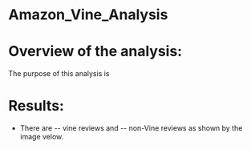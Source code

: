 # Amazon_Vine_Analysis
# Overview of the analysis:
The purpose of this analysis is 

# Results:
- There are -- vine reviews and -- non-Vine reviews as shown by the image velow.
 
